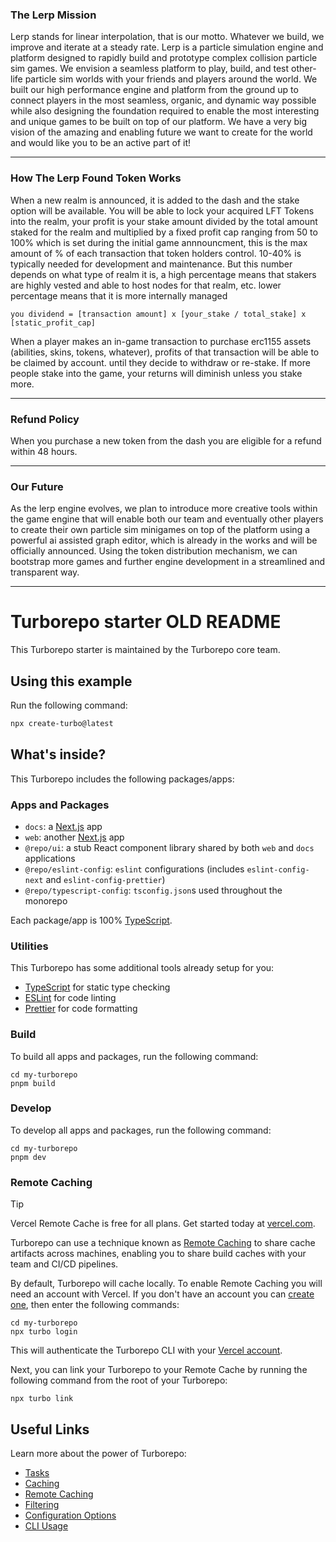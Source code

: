 ### The Lerp Mission

Lerp stands for linear interpolation, that is our motto. Whatever we build, we improve and iterate at a steady rate. Lerp is a particle simulation engine and platform designed to rapidly build and prototype complex collision particle sim games. We envision a seamless platform to play, build, and test other-life particle sim worlds with your friends and players around the world. We built our high performance engine and platform from the ground up to connect players in the most seamless, organic, and dynamic way possible while also designing the foundation required to enable the most interesting and unique games to be built on top of our platform. We have a very big vision of the amazing and enabling future we want to create for the world and would like you to be an active part of it!

-----

### How The Lerp Found Token Works

When a new realm is announced, it is added to the dash and the stake option will be available. You will be able to lock your acquired LFT Tokens into the realm, your profit is your stake amount divided by the total amount staked for the realm and multiplied by a fixed profit cap ranging from 50 to 100% which is set during the initial game annnouncment, this is the max amount of % of each transaction that token holders control. 10-40% is typically needed for development and maintenance. But this number depends on what type of realm it is, a high percentage means that stakers are highly vested and able to host nodes for that realm, etc. lower percentage means that it is more internally managed

```you dividend = [transaction amount] x [your_stake / total_stake] x [static_profit_cap]```

When a player makes an in-game transaction to purchase erc1155 assets \(abilities, skins, tokens, whatever\), profits of that transaction will be able to be claimed by account. until they decide to withdraw or re-stake. If more people stake into the game, your returns will diminish unless you stake more.


-----

### Refund Policy

When you purchase a new token from the dash you are eligible for a refund within 48 hours.


-----

### Our Future

As the lerp engine evolves, we plan to introduce more creative tools within the game engine that will enable both our team and eventually other players to create their own particle sim minigames on top of the platform using a powerful ai assisted graph editor, which is already in the works and will be officially announced. Using the token distribution mechanism, we can bootstrap more games and further engine development in a streamlined and transparent way.

------







# Turborepo starter **OLD README**

This Turborepo starter is maintained by the Turborepo core team.

## Using this example

Run the following command:

```sh
npx create-turbo@latest
```

## What's inside?

This Turborepo includes the following packages/apps:

### Apps and Packages

- `docs`: a [Next.js](https://nextjs.org/) app
- `web`: another [Next.js](https://nextjs.org/) app
- `@repo/ui`: a stub React component library shared by both `web` and `docs` applications
- `@repo/eslint-config`: `eslint` configurations (includes `eslint-config-next` and `eslint-config-prettier`)
- `@repo/typescript-config`: `tsconfig.json`s used throughout the monorepo

Each package/app is 100% [TypeScript](https://www.typescriptlang.org/).

### Utilities

This Turborepo has some additional tools already setup for you:

- [TypeScript](https://www.typescriptlang.org/) for static type checking
- [ESLint](https://eslint.org/) for code linting
- [Prettier](https://prettier.io) for code formatting

### Build

To build all apps and packages, run the following command:

```
cd my-turborepo
pnpm build
```

### Develop

To develop all apps and packages, run the following command:

```
cd my-turborepo
pnpm dev
```

### Remote Caching

> [!TIP]
> Vercel Remote Cache is free for all plans. Get started today at [vercel.com](https://vercel.com/signup?/signup?utm_source=remote-cache-sdk&utm_campaign=free_remote_cache).

Turborepo can use a technique known as [Remote Caching](https://turbo.build/docs/core-concepts/remote-caching) to share cache artifacts across machines, enabling you to share build caches with your team and CI/CD pipelines.

By default, Turborepo will cache locally. To enable Remote Caching you will need an account with Vercel. If you don't have an account you can [create one](https://vercel.com/signup?utm_source=turborepo-examples), then enter the following commands:

```
cd my-turborepo
npx turbo login
```

This will authenticate the Turborepo CLI with your [Vercel account](https://vercel.com/docs/concepts/personal-accounts/overview).

Next, you can link your Turborepo to your Remote Cache by running the following command from the root of your Turborepo:

```
npx turbo link
```

## Useful Links

Learn more about the power of Turborepo:

- [Tasks](https://turbo.build/docs/core-concepts/monorepos/running-tasks)
- [Caching](https://turbo.build/docs/core-concepts/caching)
- [Remote Caching](https://turbo.build/docs/core-concepts/remote-caching)
- [Filtering](https://turbo.build/docs/core-concepts/monorepos/filtering)
- [Configuration Options](https://turbo.build/docs/reference/configuration)
- [CLI Usage](https://turbo.build/docs/reference/command-line-reference)
